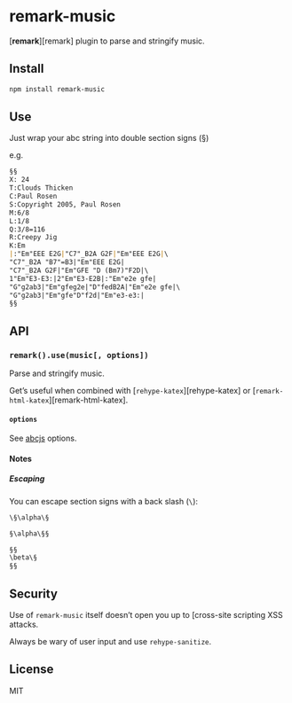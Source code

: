 # remark-music

[**remark**][remark] plugin to parse and stringify music.

## Install

```sh
npm install remark-music
```

## Use

Just wrap your abc string into double section signs (§)

e.g.

```markdown
§§
X: 24
T:Clouds Thicken
C:Paul Rosen
S:Copyright 2005, Paul Rosen
M:6/8
L:1/8
Q:3/8=116
R:Creepy Jig
K:Em
|:"Em"EEE E2G|"C7"_B2A G2F|"Em"EEE E2G|\
"C7"_B2A "B7"=B3|"Em"EEE E2G|
"C7"_B2A G2F|"Em"GFE "D (Bm7)"F2D|\
1"Em"E3-E3:|2"Em"E3-E2B|:"Em"e2e gfe|
"G"g2ab3|"Em"gfeg2e|"D"fedB2A|"Em"e2e gfe|\
"G"g2ab3|"Em"gfe"D"f2d|"Em"e3-e3:|
§§
```

<!-- TODO
Say we have the following file, `example.md`:

```markdown
Lift(§L§) can be determined by Lift Coefficient (§C_L§) like the following equation.

§§
L = \frac{1}{2} \rho v^2 S C_L
§§
```

And our script, `example.js`, looks as follows:

```js
const vfile = require('to-vfile')
const unified = require('unified')
const markdown = require('remark-parse')
const music = require('remark-music')
const remark2rehype = require('remark-rehype')
const katex = require('rehype-katex')
const stringify = require('rehype-stringify')

unified()
  .use(markdown)
  .use(music)
  .use(remark2rehype)
  .use(katex)
  .use(stringify)
  .process(vfile.readSync('example.md'), function(err, file) {
    if (err) throw err
    console.log(String(file))
  })
```

Now, running `node example` yields:

```html
```
-->

## API

### `remark().use(music[, options])`

Parse and stringify music.

Get’s useful when combined with [`rehype-katex`][rehype-katex] or
[`remark-html-katex`][remark-html-katex].

#### `options`

See [abcjs](https://github.com/paulrosen/abcjs) options.

#### Notes

##### Escaping

You can escape section signs with a back slash (`\`):

```markdown
\§\alpha\§

§\alpha\§§

§§
\beta\§
§§
```

## Security

Use of `remark-music` itself doesn’t open you up to [cross-site scripting XSS attacks.

Always be wary of user input and use `rehype-sanitize`.

## License

MIT
